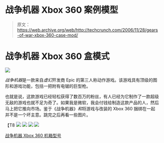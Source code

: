 # 战争机器 Xbox 360 案例模型

> 原文：<https://web.archive.org/web/http://techcrunch.com/2006/11/28/gears-of-war-xbox-360-case-mod/>

# 战争机器 Xbox 360 盒模式

![](img/957a0558263f52a3d4ac6c5a110f0c27.png)

*战争机器*是一款来自*虚幻*开发商 Epic 的第三人称动作游戏。该游戏具有顶级的图形和游戏功能，包括一把附有电锯的巨型枪。

也就是说，这款游戏已经轻松获得了数百万的粉丝，有人已经为它制作了一款超级无敌的游戏也就不足为奇了。如果我是微软，我会付钱给制造这款产品的人，然后马上把它推向市场。鉴于《战争机器》*和*将游戏与改装的 Xbox 360 捆绑在一起并不是一个坏主意。跳完之后再看一些图片。

【T8
![](img/5f4556ca485d8345ea7f547315ad0f95.png)
![](img/a1ffdb4f63180b672b38e31bb31d9ed1.png)
![](img/c09ae1d41e3e36ed0c5caa56bc6ca0c7.png)
![](img/331a271cf2b482a49dd4598e385302e8.png)

[战争机器 Xbox 360 机箱型号](https://web.archive.org/web/20130627202440/http://www.destructoid.com/gears-360-will-make-you-spurt-28164.phtml)